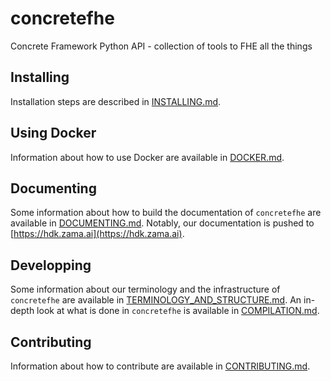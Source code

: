 # concretefhe

Concrete Framework Python API - collection of tools to FHE all the things

## Installing

Installation steps are described in [INSTALLING.md](docs/install/INSTALLING.md).

## Using Docker

Information about how to use Docker are available in [DOCKER.md](docs/install/DOCKER.md).

## Documenting

Some information about how to build the documentation of `concretefhe` are available in [DOCUMENTING.md](docs/dev/DOCUMENTING.md). Notably, our documentation is pushed to [https://hdk.zama.ai](https://hdk.zama.ai).

## Developping

Some information about our terminology and the infrastructure of `concretefhe` are available in [TERMINOLOGY_AND_STRUCTURE.md](docs/dev/TERMINOLOGY_AND_STRUCTURE.md). An in-depth look at what is done in `concretefhe` is available in [COMPILATION.md](docs/dev/COMPILATION.md).

## Contributing

Information about how to contribute are available in [CONTRIBUTING.md](docs/dev/CONTRIBUTING.md).



